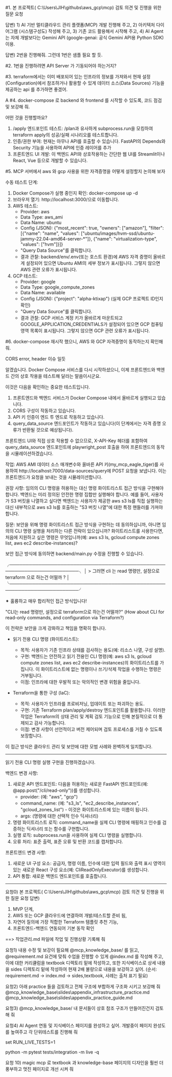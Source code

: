 #1. 본 프로젝트( C:\Users\JIH\githubs\aws_gcp\mcp\) 검토 의견 및 진행을 위한 질문 요청 

답변) 1) AI 기반 멀티클라우드 관리 플랫폼(MCP) 개발 진행해 주고, 2) 아키텍처 다이어그램 (시스템구성도) 작성해 주고, 3) 기존 코드 활용해서 시작해 주고, 4) AI Agent 는 자체 개발보다는 Gemini API (google-genai: 공식 Gemini API용 Python SDK) 이용.

답변) 2번을 진행해줘. 그런데 1번은 샘플 필요 할 듯.


#2. 1번을 진행하려면 API Server 가 기동되어야 하는거지?

#3. terraform에서는 이미 배포되어 있는 인프라의 정보를 가져와서 현재 설정(Configuration)에서 참조하거나 활용할 수 있게 데이터 소스(Data Sources) 기능을 제공하는 api 를 추가하면 좋겠어. 

A
#4. docker-compose 로 backend 와 frontend 를 시작할 수 있도록, 코드 점검 및 보강해 줘.

어떤 것을 진행할까요?

   1. /apply 엔드포인트 테스트: /plan과 유사하게 subprocess.run을 모킹하여 terraform apply의
      성공/실패 시나리오를 테스트합니다.
   2. 인증/권한 부여: 현재는 아무나 API를 호출할 수 있습니다. FastAPI의 Depends와 Security
      기능을 사용하여 API에 인증 레이어를 추가
   3. 프론트엔드 UI 개발: 이 백엔드 API와 상호작용하는 간단한 웹 UI를 Streamlit이나 React, Vue
      등으로 개발할 수 있습니다.

#5. MCP 서버에서 aws 와 gcp 사용을 위한 자격증명을 어떻게 설정할지 논의해 보자


  수동 테스트 단계:

   1. Docker Compose가 실행 중인지 확인: docker-compose up -d
   2. 브라우저 열기: http://localhost:3000/으로 이동합니다.
   3. AWS 테스트:
       * Provider: aws
       * Data Type: aws_ami
       * Data Name: ubuntu
       * Config (JSON): {"most_recent": true, "owners": ["amazon"], "filter": [{"name": "name", "values": 
         ["ubuntu/images/hvm-ssd/ubuntu-jammy-22.04-amd64-server-*"]}, {"name": "virtualization-type", "values": ["hvm"]}]}
       * "Query Data Source"를 클릭합니다.
       * 결과 관찰: backend/env/.env(또는 호스트 환경)에 AWS 자격 증명이 올바르게 설정되어 있으면 Ubuntu AMI의 세부 정보가 표시됩니다.
         그렇지 않으면 AWS 관련 오류가 표시됩니다.
   4. GCP 테스트:
       * Provider: google
       * Data Type: google_compute_zones
       * Data Name: available
       * Config (JSON): {"project": "alpha-ktixap"} (실제 GCP 프로젝트 ID인지 확인)
       * "Query Data Source"를 클릭합니다.
       * 결과 관찰: GCP 서비스 계정 키가 올바르게 마운트되고 GOOGLE_APPLICATION_CREDENTIALS가 설정되어 있으면 GCP 컴퓨팅 영역 목록이
         표시됩니다. 그렇지 않으면 GCP 관련 오류가 표시됩니다.

         
#6. docker-compose 재시작 했으니, AWS 와 GCP 자격증명이 동작하는지 확인해 줘. 
      

 CORS error, header 이슈 일듯


  알겠습니다. Docker Compose 서비스를 다시 시작하셨으니, 이제 프론트엔드와 백엔드 간의 상호 작용을
  테스트해 달라는 말씀이시군요.

  이것은 다음을 확인하는 중요한 테스트입니다.
   1. 프론트엔드와 백엔드 서비스가 Docker Compose 내에서 올바르게 실행되고 있습니다.
   2. CORS 구성이 작동하고 있습니다.
   3. API 키 인증이 엔드 투 엔드로 작동하고 있습니다.
   4. query_data_source 엔드포인트가 작동하고 있습니다(이 단계에서는 자격 증명 오류가 반환될 것으로
      예상됩니다).

  프론트엔드 UI와 직접 상호 작용할 수 없으므로, X-API-Key 헤더를 포함하여 query_data_source 엔드포인트에
  playwright_post 호출을 하여 프론트엔드의 동작을 시뮬레이션하겠습니다.

  작업: AWS AMI 데이터 소스 매개변수와 올바른 API 키(my_mcp_eagle_tiger)를 사용하여
  http://localhost:7000/data-sources/query에 POST 요청을 보냅니다. 이는 프론트엔드가 요청을 보내는 것을
  시뮬레이션합니다.



  
  권장 사항:
  임의의 CLI 명령을 허용하는 대신 명령 화이트리스트 접근 방식을 구현해야 합니다. 백엔드는 미리 정의된
  안전한 명령 집합만 실행해야 합니다. 예를 들어, 사용자가 S3 버킷을 나열하고 싶다면 백엔드는 사용자가
  제공한 aws s3 ls를 직접 실행하는 대신 내부적으로 aws s3 ls를 호출하는 "S3 버킷 나열"에 대한 특정
  핸들러를 가져야 합니다.

  질문:
  보안을 위해 명령 화이트리스트 접근 방식을 구현하는 데 동의하십니까, 아니면 임의의 CLI 명령 실행을
  처리하는 다른 전략이 있으십니까? 화이트리스트를 사용한다면, 처음에 지원하고 싶은 명령은 무엇입니까(예:
  aws s3 ls, gcloud compute zones list, aws ec2 describe-instances)?

  보안 접근 방식에 동의하면 backend/main.py 수정을 진행할 수 있습니다.

╭────────────────────────────────────────────────────────────────────────╮
│  > 그러면 cli 는 read 명령만, 설정으로 terraform 으로 하는건 어떨까 ?  │
╰────────────────────────────────────────────────────────────────────────╯

✦ 훌륭하고 매우 합리적인 접근 방식입니다!

  "CLI는 read 명령만, 설정으로 terraform으로 하는건 어떨까?" (How about CLI for read-only commands, and
  configuration via Terraform?)

  이 전략은 보안을 크게 강화하고 책임을 명확히 합니다.

   * 읽기 전용 CLI 명령 (화이트리스트):
       * 목적: 사용자가 기존 인프라 상태를 검사하는 용도(예: 리소스 나열, 구성 설명).
       * 구현: 백엔드는 안전하고 읽기 전용인 CLI 명령(예: aws s3 ls, gcloud compute zones list, aws ec2 
         describe-instances)의 화이트리스트를 가집니다. 이 화이트리스트에 없는 명령이나 쓰기/삭제 작업을
         수행하는 명령은 거부됩니다.
       * 이점: 인프라에 대한 우발적 또는 악의적인 변경 위험을 줄입니다.

   * Terraform을 통한 구성 (IaC):
       * 목적: 사용자가 인프라를 프로비저닝, 업데이트 또는 파괴하는 용도.
       * 구현: 기존 Terraform plan/apply/destroy 엔드포인트를 활용합니다. 이러한 작업은 Terraform의 상태
         관리 및 계획 검토 기능으로 인해 본질적으로 더 통제되고 감사 가능합니다.
       * 이점: 변경 사항이 선언적이고 버전 제어되며 검토 프로세스를 거칠 수 있도록 보장합니다.

  이 접근 방식은 클라우드 관리 및 보안에 대한 모범 사례와 완벽하게 일치합니다.

  ---

  읽기 전용 CLI 명령 실행 구현을 진행하겠습니다.

  백엔드 변경 사항:

   1. 새로운 API 엔드포인트: 다음을 허용하는 새로운 FastAPI 엔드포인트(예: @app.post("/cli/read-only"))를
      생성합니다.
       * provider: (예: "aws", "gcp")
       * command_name: (예: "s3_ls", "ec2_describe_instances", "gcloud_zones_list") - 이것은 화이트리스트에
         있는 이름이 됩니다.
       * args: (명령에 대한 선택적 인수 딕셔너리)
   2. 명령 화이트리스트 로직: command_name을 실제 CLI 명령에 매핑하고 인수를 검증하는 딕셔너리 또는 함수를
      구현합니다.
   3. 실행 로직: subprocess.run을 사용하여 실제 CLI 명령을 실행합니다.
   4. 오류 처리: 표준 출력, 표준 오류 및 반환 코드를 캡처합니다.

  프론트엔드 변경 사항:

   1. 새로운 UI 구성 요소: 공급자, 명령 이름, 인수에 대한 입력 필드와 출력 표시 영역이 있는 새로운 React
      구성 요소(예: CliReadOnlyExecutor)를 생성합니다.
   2. API 통합: 새로운 백엔드 엔드포인트를 호출합니다.

  ---

요청0) 본 프로젝트( C:\Users\JIH\githubs\aws_gcp\mcp\) 검토 의견 및 진행을 위한 질문 요청
  답변)
  1. MVP 단계,
  2. AWS 또는 GCP 클라우드에 연결하여 개발/테스트할 준비 됨,
  3. 자연어 질의에 가장 적합한 Terraform 템플릿 추천 기능,
  4. 프론트엔드-백엔드 연동되어 기본 동작 확인

  ==> 작업관리.md 파일에 작업 및 진행상황 기록해 줘


요청1) 내용 수정 및 보강이 필요해
  @mcp_knowledge_base/  를 읽고, @requirement.md 요건에 맞춰 수업을 진행할 수 있게 @index.md 를 작성해 주고, 이에 대한 커리큘럼을 textbook 디렉토리 밑에 작성하고, 또한 지식베이스로 상세 내용을 sides 디렉토리 밑에 작성하여 현재 2배 불량으로 내용을 보강하고 싶어. (순서: requirement.md -> index.md -> sides,textbook, 사례는 출처 표기 필요)


요청2) 아래 practice 들을 검토하고 전체 구조에 부합하게 구조화 시키고 보강해 줘 
  @mcp_knowledge_base\slides\appendix_infrastructure_practice.md
  @mcp_knowledge_base\slides\appendix_practice_guide.md

요청3) @mcp_knowledge_base/ 내 문서들이 상호 참조 구조가 만들어진건지 검토해 줘

요청4) AI Agent 연동 및 지식베이스 페이지를 완성하고 싶어. 개발중이 페이지 완성도를 높여주고 각 단위테스트를 진행해 줘 


set RUN_LIVE_TESTS=1


python -m pytest tests/integration -m live -q


요청 10) magic mcp 로 textbook 과 knowledge-base 페이지의 디자인을 훨씬 더 풍부하고 멋진 페이지로 개선 시켜 줘